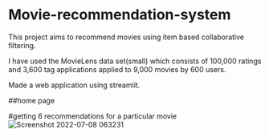 # Movie-recommendation-system
This project aims to recommend movies using item based collaborative filtering.

I have used the MovieLens data set(small) which consists of 100,000 ratings and 3,600 tag applications applied to 9,000 movies by 600 users.

Made a web application using streamlit.

##home page

#getting 6 recommendations for a particular movie
![Screenshot 2022-07-08 063231](https://user-images.githubusercontent.com/64166865/177999245-15cda85e-4458-4d7a-9d5b-46d60e0a504c.png)

